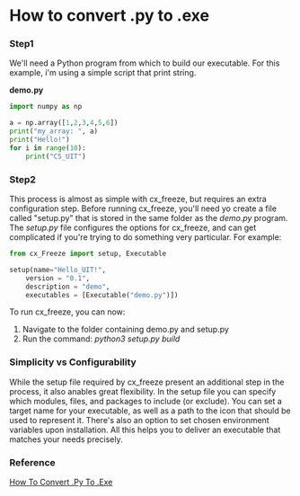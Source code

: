 # How to convert .py to .exe

### Step1
We'll need a Python program from which to build our executable. For this example, i'm using a simple script that print string.

**demo.py**  

```python
import numpy as np 

a = np.array([1,2,3,4,5,6])
print("my_array: ", a)
print("Hello!")
for i in range(10):
    print("CS_UIT")
```

### Step2
This process is almost as simple with cx_freeze, but requires an extra configuration step. Before running cx_freeze, you'll need yo create a file called "setup.py" that is stored in the same folder as the *demo.py* program. The *setup.py* file configures the options for cx_freeze, and can get complicated if you're trying to do something very particular. For example:  

```python
from cx_Freeze import setup, Executable

setup(name="Hello_UIT!",
    version = "0.1",
    description = "demo",
    executables = [Executable("demo.py")])
```

To run cx_freeze, you can now:  
1. Navigate to the folder containing demo.py and setup.py  
2. Run the command:  *python3 setup.py build*

### Simplicity vs Configurability
While the setup file required by cx_freeze present an additional step in the process, it also anables great flexibility. In the setup file you can specify which modules, files, and packages to include (or exclude). You can set a target name for your executable, as well as a path to the icon that should be used to represent it. There's also an option to set chosen environment variables upon installation. All this helps you to deliver an executable that matches your needs precisely.  

### Reference
[How To Convert .Py To .Exe](https://www.activestate.com/blog/how-to-convert-py-to-exe/)

